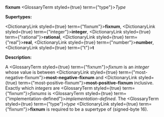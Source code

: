 **fixnum** <GlossaryTerm styled={true} term={"type"}><i>Type</i></GlossaryTerm> 



**Supertypes:** 



<DictionaryLink styled={true} term={"fixnum"}><b>fixnum</b></DictionaryLink>, <DictionaryLink styled={true} term={"integer"}><b>integer</b></DictionaryLink>, <DictionaryLink styled={true} term={"rational"}><b>rational</b></DictionaryLink>, <DictionaryLink styled={true} term={"real"}><b>real</b></DictionaryLink>, <DictionaryLink styled={true} term={"number"}><b>number</b></DictionaryLink>, <DictionaryLink styled={true} term={"t"}><b>t</b></DictionaryLink> 



**Description:** 



A <GlossaryTerm styled={true} term={"fixnum"}><i>fixnum</i></GlossaryTerm> is an *integer* whose value is between <DictionaryLink styled={true} term={"most-negative-fixnum"}><b>most-negative-fixnum</b></DictionaryLink> and <DictionaryLink styled={true} term={"most-positive-fixnum"}><b>most-positive-fixnum</b></DictionaryLink> inclusive. Exactly which *integers* are <GlossaryTerm styled={true} term={"fixnum"}><i>fixnums</i></GlossaryTerm> is <GlossaryTerm styled={true} term={"implementation-defined"}><i>implementation-defined</i></GlossaryTerm>. The <GlossaryTerm styled={true} term={"type"}><i>type</i></GlossaryTerm> <DictionaryLink styled={true} term={"fixnum"}><b>fixnum</b></DictionaryLink> is required to be a supertype of (signed-byte 16). 







 



 



